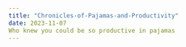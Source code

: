 ```yaml
---
title: "Chronicles-of-Pajamas-and-Productivity"
date: 2023-11-07
Who knew you could be so productive in pajamas 
---
```

